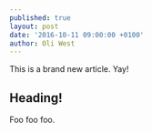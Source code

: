 ```yaml
---
published: true
layout: post
date: '2016-10-11 09:00:00 +0100'
author: Oli West
---
```

This is a brand new article. Yay!

## Heading!

Foo foo foo.
